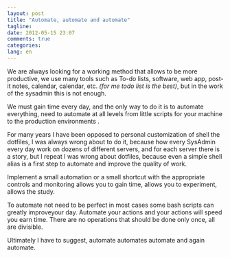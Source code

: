 ```yaml
---
layout: post
title: "Automate, automate and automate"
tagline: 
date: 2012-05-15 23:07
comments: true
categories: 
lang: en
---
```

We are always looking for a working method that allows to be more productive, we use many tools such as To-do lists, software, web app, post-it notes, calendar, calendar, etc. _(for me todo list is the best)_, but in the work of the sysadmin this is not enough.

We must gain time every day, and the only way to do it is to automate everything, need to automate at all levels from little scripts for your machine to the production environments . 

For many years I have been opposed to personal customization of shell the dotfiles, I was always wrong about to do it, because how every SysAdmin every day work on dozens of different servers, and for each server there is a story, but I repeat I was wrong about dotfiles, because even a simple shell alias is a first step to automate and improve the quality of work.

Implement a small automation or a small shortcut with the appropriate controls and monitoring allows you to gain time, allows you to experiment, allows the study.

To automate not need to be perfect in most cases some bash scripts can greatly improveyour day. Automate your actions and your actions will speed you earn time.
There are no operations that should be done only once, all are divisible.

Ultimately I have to suggest, automate automates automate and again automate.

